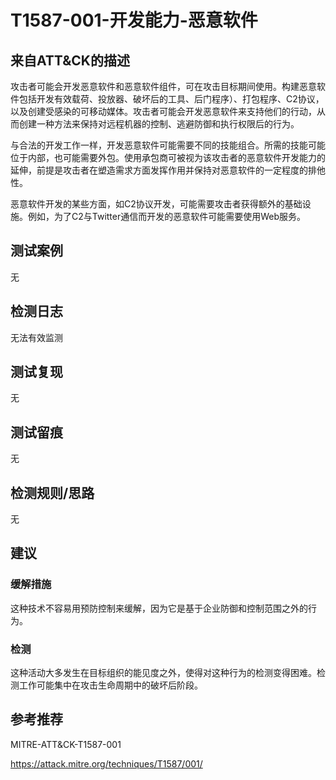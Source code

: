 # T1587-001-开发能力-恶意软件

## 来自ATT&CK的描述

攻击者可能会开发恶意软件和恶意软件组件，可在攻击目标期间使用。构建恶意软件包括开发有效载荷、投放器、破坏后的工具、后门程序）、打包程序、C2协议，以及创建受感染的可移动媒体。攻击者可能会开发恶意软件来支持他们的行动，从而创建一种方法来保持对远程机器的控制、逃避防御和执行权限后的行为。 

与合法的开发工作一样，开发恶意软件可能需要不同的技能组合。所需的技能可能位于内部，也可能需要外包。使用承包商可被视为该攻击者的恶意软件开发能力的延伸，前提是攻击者在塑造需求方面发挥作用并保持对恶意软件的一定程度的排他性。

恶意软件开发的某些方面，如C2协议开发，可能需要攻击者获得额外的基础设施。例如，为了C2与Twitter通信而开发的恶意软件可能需要使用Web服务。

## 测试案例

无

## 检测日志

无法有效监测

## 测试复现

无

## 测试留痕

无

## 检测规则/思路

无

## 建议

### 缓解措施

这种技术不容易用预防控制来缓解，因为它是基于企业防御和控制范围之外的行为。

### 检测

这种活动大多发生在目标组织的能见度之外，使得对这种行为的检测变得困难。检测工作可能集中在攻击生命周期中的破坏后阶段。

## 参考推荐

MITRE-ATT&CK-T1587-001

<https://attack.mitre.org/techniques/T1587/001/>
